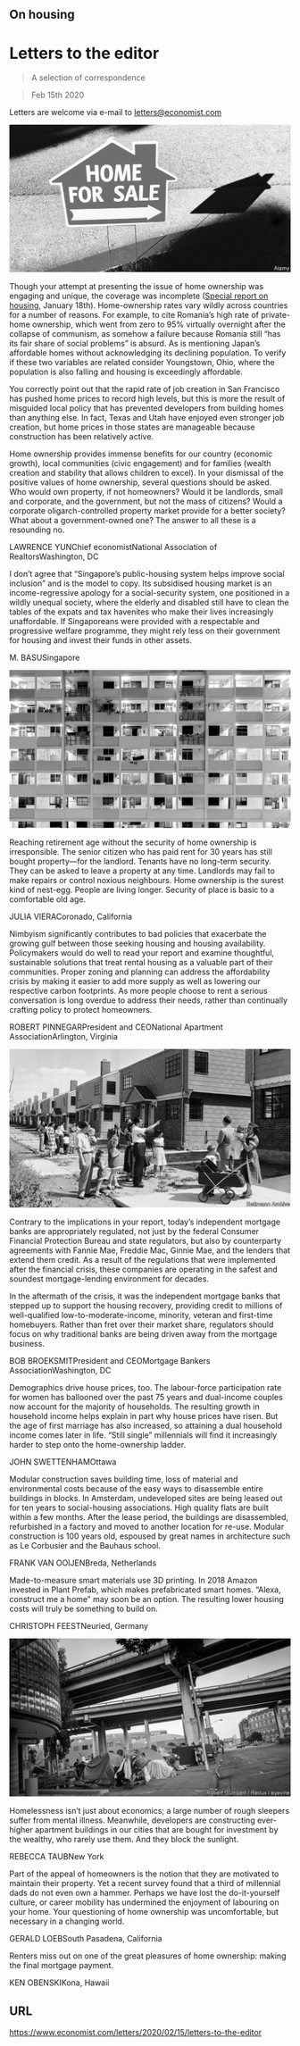 ## On housing

# Letters to the editor

> A selection of correspondence

> Feb 15th 2020

Letters are welcome via e-mail to letters@economist.com

![](./images/20200118_SRP541_facebook.jpg)

Though your attempt at presenting the issue of home ownership was engaging and unique, the coverage was incomplete ([Special report on housing](https://www.economist.com//special-report/2020/01/16/housing-is-at-the-root-of-many-of-the-rich-worlds-problems), January 18th). Home-ownership rates vary wildly across countries for a number of reasons. For example, to cite Romania’s high rate of private-home ownership, which went from zero to 95% virtually overnight after the collapse of communism, as somehow a failure because Romania still “has its fair share of social problems” is absurd. As is mentioning Japan’s affordable homes without acknowledging its declining population. To verify if these two variables are related consider Youngstown, Ohio, where the population is also falling and housing is exceedingly affordable.

You correctly point out that the rapid rate of job creation in San Francisco has pushed home prices to record high levels, but this is more the result of misguided local policy that has prevented developers from building homes than anything else. In fact, Texas and Utah have enjoyed even stronger job creation, but home prices in those states are manageable because construction has been relatively active. 

Home ownership provides immense benefits for our country (economic growth), local communities (civic engagement) and for families (wealth creation and stability that allows children to excel). In your dismissal of the positive values of home ownership, several questions should be asked. Who would own property, if not homeowners? Would it be landlords, small and corporate, and the government, but not the mass of citizens? Would a corporate oligarch-controlled property market provide for a better society? What about a government-owned one? The answer to all these is a resounding no. 

LAWRENCE YUNChief economistNational Association of RealtorsWashington, DC

I don’t agree that “Singapore’s public-housing system helps improve social inclusion” and is the model to copy. Its subsidised housing market is an income-regressive apology for a social-security system, one positioned in a wildly unequal society, where the elderly and disabled still have to clean the tables of the expats and tax havenites who make their lives increasingly unaffordable. If Singaporeans were provided with a respectable and progressive welfare programme, they might rely less on their government for housing and invest their funds in other assets.

M. BASUSingapore

![](./images/20200118_SRP066.jpg)

Reaching retirement age without the security of home ownership is irresponsible. The senior citizen who has paid rent for 30 years has still bought property—for the landlord. Tenants have no long-term security. They can be asked to leave a property at any time. Landlords may fail to make repairs or control noxious neighbours. Home ownership is the surest kind of nest-egg. People are living longer. Security of place is basic to a comfortable old age.

JULIA VIERACoronado, California

Nimbyism significantly contributes to bad policies that exacerbate the growing gulf between those seeking housing and housing availability. Policymakers would do well to read your report and examine thoughtful, sustainable solutions that treat rental housing as a valuable part of their communities. Proper zoning and planning can address the affordability crisis by making it easier to add more supply as well as lowering our respective carbon footprints. As more people choose to rent a serious conversation is long overdue to address their needs, rather than continually crafting policy to protect homeowners.

ROBERT PINNEGARPresident and CEONational Apartment AssociationArlington, Virginia

![](./images/20200118_SRP070.jpg)

Contrary to the implications in your report, today’s independent mortgage banks are appropriately regulated, not just by the federal Consumer Financial Protection Bureau and state regulators, but also by counterparty agreements with Fannie Mae, Freddie Mac, Ginnie Mae, and the lenders that extend them credit. As a result of the regulations that were implemented after the financial crisis, these companies are operating in the safest and soundest mortgage-lending environment for decades.

In the aftermath of the crisis, it was the independent mortgage banks that stepped up to support the housing recovery, providing credit to millions of well-qualified low-to-moderate-income, minority, veteran and first-time homebuyers. Rather than fret over their market share, regulators should focus on why traditional banks are being driven away from the mortgage business. 

BOB BROEKSMITPresident and CEOMortgage Bankers AssociationWashington, DC

Demographics drive house prices, too. The labour-force participation rate for women has ballooned over the past 75 years and dual-income couples now account for the majority of households. The resulting growth in household income helps explain in part why house prices have risen. But the age of first marriage has also increased, so attaining a dual household income comes later in life. “Still single” millennials will find it increasingly harder to step onto the home-ownership ladder.

JOHN SWETTENHAMOttawa

Modular construction saves building time, loss of material and environmental costs because of the easy ways to disassemble entire buildings in blocks. In Amsterdam, undeveloped sites are being leased out for ten years to social-housing associations. High quality flats are built within a few months. After the lease period, the buildings are disassembled, refurbished in a factory and moved to another location for re-use. Modular construction is 100 years old, espoused by great names in architecture such as Le Corbusier and the Bauhaus school.

FRANK VAN OOIJENBreda, Netherlands

Made-to-measure smart materials use 3D printing. In 2018 Amazon invested in Plant Prefab, which makes prefabricated smart homes. “Alexa, construct me a home” may soon be an option. The resulting lower housing costs will truly be something to build on.

CHRISTOPH FEESTNeuried, Germany

![](./images/20200118_SRP074.jpg)

Homelessness isn’t just about economics; a large number of rough sleepers suffer from mental illness. Meanwhile, developers are constructing ever-higher apartment buildings in our cities that are bought for investment by the wealthy, who rarely use them. And they block the sunlight.

REBECCA TAUBNew York

Part of the appeal of homeowners is the notion that they are motivated to maintain their property. Yet a recent survey found that a third of millennial dads do not even own a hammer. Perhaps we have lost the do-it-yourself culture, or career mobility has undermined the enjoyment of labouring on your home. Your questioning of home ownership was uncomfortable, but necessary in a changing world.

GERALD LOEBSouth Pasadena, California

Renters miss out on one of the great pleasures of home ownership: making the final mortgage payment.

KEN OBENSKIKona, Hawaii

## URL

https://www.economist.com/letters/2020/02/15/letters-to-the-editor
